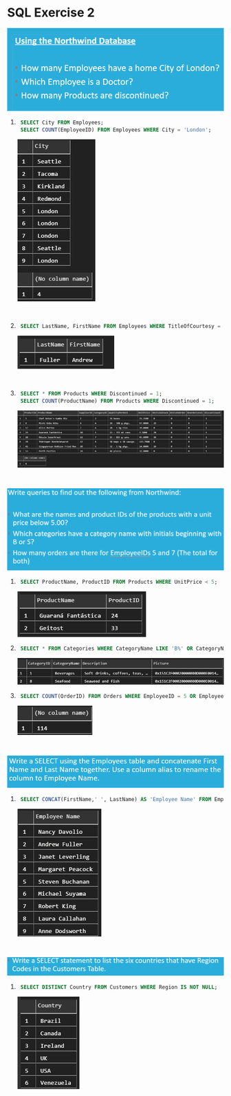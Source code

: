 # SQL Exercise 2

![](images/q1.png)

1. ```sql
    SELECT City FROM Employees;
    SELECT COUNT(EmployeeID) FROM Employees WHERE City = 'London';
    ```

    ![](images/a1.png)

    <br>

2. ```sql
    SELECT LastName, FirstName FROM Employees WHERE TitleOfCourtesy = 'Dr.'
    ```

    ![](images/a2.png)

    <br>

3. ```sql
    SELECT * FROM Products WHERE Discontinued = 1;
    SELECT COUNT(ProductName) FROM Products WHERE Discontinued = 1;
    ```

    ![](images/a3.png)

<br>

![](images/q2.png)

1. ```sql
    SELECT ProductName, ProductID FROM Products WHERE UnitPrice < 5;
    ```

    ![](images/a4.png)

2. ```sql
    SELECT * FROM Categories WHERE CategoryName LIKE 'B%' OR CategoryName LIKE 'S%';
    ```

    ![](images/a5.png)

3. ```sql
    SELECT COUNT(OrderID) FROM Orders WHERE EmployeeID = 5 OR EmployeeID = 7;
    ```
    
    ![](images/A6.png)

    <br>


![](images/q3.png)

1. ```sql
    SELECT CONCAT(FirstName,' ', LastName) AS 'Employee Name' FROM Employees;
    ```

    ![](images/a7.png)

<br>    

![](images/q4.png)

1. ```sql
    SELECT DISTINCT Country FROM Customers WHERE Region IS NOT NULL;
    ```

    ![](images/a8.png)


    